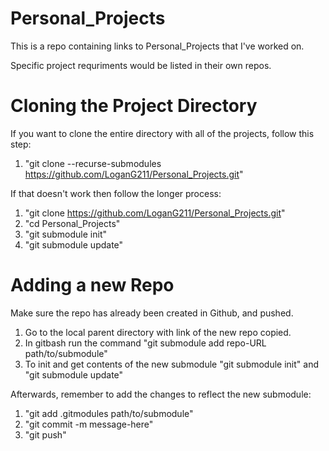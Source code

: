 # Personal_Projects

This is a repo containing links to Personal_Projects that I've worked on.

Specific project requriments would be listed in their own repos.


# Cloning the Project Directory

If you want to clone the entire directory with all of the projects, follow this step:
1. "git clone --recurse-submodules https://github.com/LoganG211/Personal_Projects.git"

If that doesn't work then follow the longer process:
1. "git clone https://github.com/LoganG211/Personal_Projects.git"
2. "cd Personal_Projects"
3. "git submodule init"
4. "git submodule update"


# Adding a new Repo

Make sure the repo has already been created in Github, and pushed.
1. Go to the local parent directory with link of the new repo copied.
2. In gitbash run the command "git submodule add repo-URL path/to/submodule"
3. To init and get contents of the new submodule "git submodule init" and "git submodule update"

Afterwards, remember to add the changes to reflect the new submodule:
1. "git add .gitmodules path/to/submodule"
2. "git commit -m message-here"
3. "git push"
